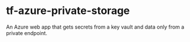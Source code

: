 # tf-azure-private-storage
An Azure web app that gets secrets from a key vault and data only from a private endpoint.
